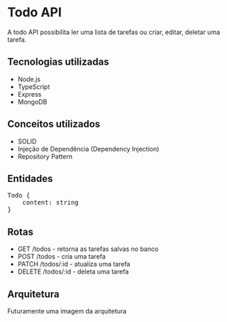 # Todo API

A todo API possibilita ler uma lista de tarefas ou criar, editar, deletar uma tarefa.

## Tecnologias utilizadas

- Node.js
- TypeScript
- Express
- MongoDB

## Conceitos utilizados

- SOLID
- Injeção de Dependência (Dependency Injection)
- Repository Pattern

## Entidades

<pre>
Todo {
    content: string
}</pre>

## Rotas

- GET /todos - retorna as tarefas salvas no banco
- POST /todos - cria uma tarefa
- PATCH /todos/:id - atualiza uma tarefa
- DELETE /todos/:id - deleta uma tarefa

## Arquitetura

Futuramente uma imagem da arquitetura
